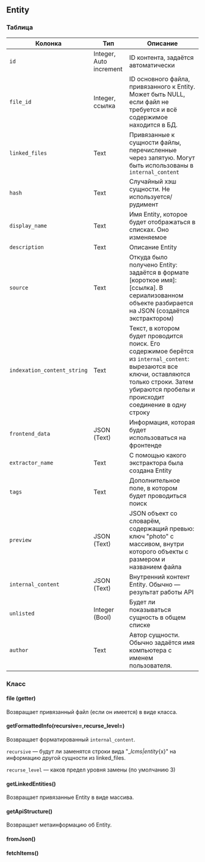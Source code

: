 ## Entity

### Таблица

|Колонка|Тип|Описание|
|--|--|--|
|`id`|Integer, Auto increment|ID контента, задаётся автоматически|
|`file_id`|Integer, ссылка|ID основного файла, привязанного к Entity. Может быть NULL, если файл не требуется и всё содержимое находится в БД.|
|`linked_files`|Text|Привязанные к сущности файлы, перечисленные через запятую. Могут быть использованы в `internal_content`|
|`hash`|Text|Случайный хэш сущности. Не используется/рудимент|
|`display_name`|Text|Имя Entity, которое будет отображаться в списках. Оно изменяемое|
|`description`|Text|Описание Entity|
|`source`|Text|Откуда было получено Entity: задаётся в формате [короткое имя]:[ссылка]. В сериализованном объекте разбирается на JSON (создаётся экстрактором)|
|`indexation_content_string`|Text|Текст, в котором будет проводится поиск. Его содержимое берётся из `internal_content`: вырезаются все ключи, оставляются только строки. Затем убираются пробелы и происходит соединение в одну строку|
|`frontend_data`|JSON (Text)|Информация, которая будет использоваться на фронтенде|
|`extractor_name`|Text|С помощью какого экстрактора была создана Entity|
|`tags`|Text|Дополнительное поле, в котором будет проводиться поиск|
|`preview`|JSON (Text)|JSON объект со словарём, содержащий превью: ключ "photo" с массивом, внутри которого объекты с размером и названием файла|
|`internal_content`|JSON (Text)|Внутренний контент Entity. Обычно — результат работы API|
|`unlisted`|Integer (Bool)|Будет ли показываться сущность в общем списке|
|`author`|Text|Автор сущности. Обычно задаётся имя компьютера с именем пользователя.|

### Класс

#### file (getter)

Возвращает привязанный файл (если он имеется) в виде класса.

#### getFormattedInfo(recursive=,recurse_level=)

Возвращает форматированный `internal_content`. 

`recursive` — будут ли заменятся строки вида "__lcms|entity_{x}" на информацию другой сущности из linked_files.

`recurse_level` — каков предел уровня замены (по умолчанию 3)

#### getLinkedEntities()

Возвращает привязанные Entity в виде массива.

#### getApiStructure()

Возвращает метаинформацию об Entity.

#### fromJson()

#### fetchItems()
